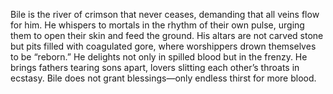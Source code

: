 Bile is the river of crimson that never ceases, demanding that all veins flow for him. He whispers to mortals in the rhythm of their own pulse, urging them to open their skin and feed the ground. His altars are not carved stone but pits filled with coagulated gore, where worshippers drown themselves to be “reborn.” He delights not only in spilled blood but in the frenzy. He brings fathers tearing sons apart, lovers slitting each other’s throats in ecstasy. Bile does not grant blessings—only endless thirst for more blood.